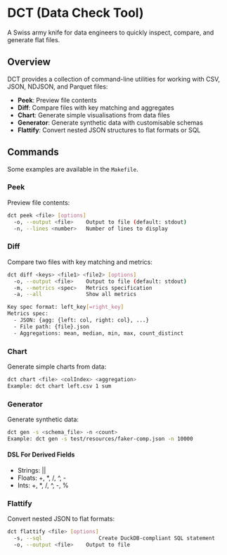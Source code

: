 # DCT (Data Check Tool)

A Swiss army knife for data engineers to quickly inspect, compare, and generate flat files.

## Overview

DCT provides a collection of command-line utilities for working with CSV, JSON, NDJSON, and Parquet files:

- **Peek**: Preview file contents
- **Diff**: Compare files with key matching and aggregates
- **Chart**: Generate simple visualisations from data files
- **Generator**: Generate synthetic data with customisable schemas
- **Flattify**: Convert nested JSON structures to flat formats or SQL

## Commands

Some examples are available in the `Makefile`.

### Peek

Preview file contents:

```bash
dct peek <file> [options]
  -o, --output <file>    Output to file (default: stdout)
  -n, --lines <number>   Number of lines to display
```

### Diff

Compare two files with key matching and metrics:

```bash
dct diff <keys> <file1> <file2> [options]
  -o, --output <file>    Output to file (default: stdout)
  -m, --metrics <spec>   Metrics specification
  -a, --all              Show all metrics

Key spec format: left_key[=right_key]
Metrics spec:
  - JSON: {agg: {left: col, right: col}, ...}
  - File path: {file}.json
  - Aggregations: mean, median, min, max, count_distinct
```

### Chart

Generate simple charts from data:

```bash
dct chart <file> <colIndex> <aggregation>
Example: dct chart left.csv 1 sum
```

### Generator

Generate synthetic data:

```bash
dct gen -s <schema_file> -n <count>
Example: dct gen -s test/resources/faker-comp.json -n 10000
```

#### DSL For Derived Fields

- Strings: ||
- Floats: +, *, /, ^, -
- Ints: +, *, /, ^, -, %

### Flattify

Convert nested JSON to flat formats:

```bash
dct flattify <file> [options]
  -s, --sql                  Create DuckDB-compliant SQL statement
  -o, --output <file>    Output to file
```
